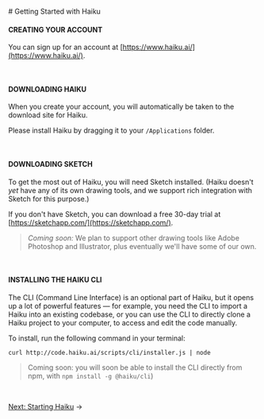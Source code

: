 <br>
# Getting Started with Haiku



#### CREATING YOUR ACCOUNT

You can sign up for an account at [https://www.haiku.ai/](https://www.haiku.ai/).

<br>

#### DOWNLOADING HAIKU

When you create your account, you will automatically be taken to the download site for Haiku.

Please install Haiku by dragging it to your `/Applications` folder.

<br>

#### DOWNLOADING SKETCH

To get the most out of Haiku, you will need Sketch installed. (Haiku doesn't _yet_ have any of its own drawing tools, and we support rich integration with Sketch for this purpose.)

If you don't have Sketch, you can download a free 30-day trial at [https://sketchapp.com/](https://sketchapp.com/).

> _Coming soon:_ We plan to support other drawing tools like Adobe Photoshop and Illustrator, plus eventually we'll have some of our own.

<br>

#### INSTALLING THE HAIKU CLI

The CLI \(Command Line Interface\) is an optional part of Haiku, but it opens up a lot of powerful features — for example, you need the CLI to import a Haiku into an existing codebase, or you can use the CLI to directly clone a Haiku project to your computer, to access and edit the code manually.

To install, run the following command in your terminal:

`curl http://code.haiku.ai/scripts/cli/installer.js | node`

> Coming soon:  you will soon be able to install the CLI directly from npm, with `npm install -g @haiku/cli`\)

<br>

[Next: Starting Haiku](using-haiku/starting-haiku.md) &rarr;
